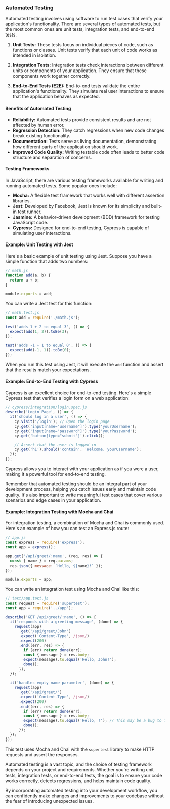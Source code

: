 ### Automated Testing

Automated testing involves using software to run test cases that verify your application's functionality. There are several types of automated tests, but the most common ones are unit tests, integration tests, and end-to-end tests.

1. **Unit Tests:** These tests focus on individual pieces of code, such as functions or classes. Unit tests verify that each unit of code works as intended in isolation.

2. **Integration Tests:** Integration tests check interactions between different units or components of your application. They ensure that these components work together correctly.

3. **End-to-End Tests (E2E):** End-to-end tests validate the entire application's functionality. They simulate real user interactions to ensure that the application behaves as expected.

#### Benefits of Automated Testing

- **Reliability:** Automated tests provide consistent results and are not affected by human error.
- **Regression Detection:** They catch regressions when new code changes break existing functionality.
- **Documentation:** Tests serve as living documentation, demonstrating how different parts of the application should work.
- **Improved Code Quality:** Writing testable code often leads to better code structure and separation of concerns.

#### Testing Frameworks

In JavaScript, there are various testing frameworks available for writing and running automated tests. Some popular ones include:

- **Mocha:** A flexible test framework that works well with different assertion libraries.
- **Jest:** Developed by Facebook, Jest is known for its simplicity and built-in test runner.
- **Jasmine:** A behavior-driven development (BDD) framework for testing JavaScript code.
- **Cypress:** Designed for end-to-end testing, Cypress is capable of simulating user interactions.

#### Example: Unit Testing with Jest

Here's a basic example of unit testing using Jest. Suppose you have a simple function that adds two numbers:

```javascript
// math.js
function add(a, b) {
  return a + b;
}

module.exports = add;
```

You can write a Jest test for this function:

```javascript
// math.test.js
const add = require('./math.js');

test('adds 1 + 2 to equal 3', () => {
  expect(add(1, 2)).toBe(3);
});

test('adds -1 + 1 to equal 0', () => {
  expect(add(-1, 1)).toBe(0);
});
```

When you run this test using Jest, it will execute the `add` function and assert that the results match your expectations.

#### Example: End-to-End Testing with Cypress

Cypress is an excellent choice for end-to-end testing. Here's a simple Cypress test that verifies a login form on a web application:

```javascript
// cypress/integration/login.spec.js
describe('Login Page', () => {
  it('should log in a user', () => {
    cy.visit('/login'); // Open the login page
    cy.get('input[name="username"]').type('yourUsername');
    cy.get('input[name="password"]').type('yourPassword');
    cy.get('button[type="submit"]').click();

    // Assert that the user is logged in
    cy.get('h1').should('contain', 'Welcome, yourUsername');
  });
});
```

Cypress allows you to interact with your application as if you were a user, making it a powerful tool for end-to-end testing.

Remember that automated testing should be an integral part of your development process, helping you catch issues early and maintain code quality. It's also important to write meaningful test cases that cover various scenarios and edge cases in your application.

#### Example: Integration Testing with Mocha and Chai

For integration testing, a combination of Mocha and Chai is commonly used. Here's an example of how you can test an Express.js route:

```javascript
// app.js
const express = require('express');
const app = express();

app.get('/api/greet/:name', (req, res) => {
  const { name } = req.params;
  res.json({ message: `Hello, ${name}!` });
});

module.exports = app;
```

You can write an integration test using Mocha and Chai like this:

```javascript
// test/app.test.js
const request = require('supertest');
const app = require('../app');

describe('GET /api/greet/:name', () => {
  it('responds with a greeting message', (done) => {
    request(app)
      .get('/api/greet/John')
      .expect('Content-Type', /json/)
      .expect(200)
      .end((err, res) => {
        if (err) return done(err);
        const { message } = res.body;
        expect(message).to.equal('Hello, John!');
        done();
      });
  });

  it('handles empty name parameter', (done) => {
    request(app)
      .get('/api/greet/')
      .expect('Content-Type', /json/)
      .expect(200)
      .end((err, res) => {
        if (err) return done(err);
        const { message } = res.body;
        expect(message).to.equal('Hello, !'); // This may be a bug to fix!
        done();
      });
  });
});
```

This test uses Mocha and Chai with the `supertest` library to make HTTP requests and assert the responses.

Automated testing is a vast topic, and the choice of testing framework depends on your project and requirements. Whether you're writing unit tests, integration tests, or end-to-end tests, the goal is to ensure your code works correctly, detects regressions, and helps maintain code quality.

By incorporating automated testing into your development workflow, you can confidently make changes and improvements to your codebase without the fear of introducing unexpected issues.
